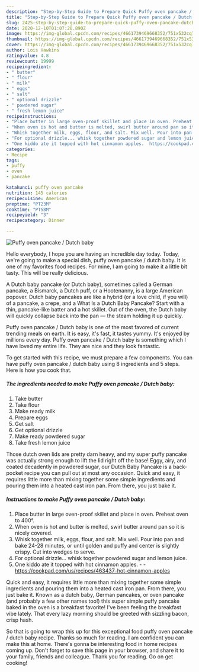 ```yaml
---
description: "Step-by-Step Guide to Prepare Quick Puffy oven pancake / Dutch baby"
title: "Step-by-Step Guide to Prepare Quick Puffy oven pancake / Dutch baby"
slug: 2425-step-by-step-guide-to-prepare-quick-puffy-oven-pancake-dutch-baby
date: 2020-12-10T01:07:20.890Z
image: https://img-global.cpcdn.com/recipes/4661739469668352/751x532cq70/puffy-oven-pancake-dutch-baby-recipe-main-photo.jpg
thumbnail: https://img-global.cpcdn.com/recipes/4661739469668352/751x532cq70/puffy-oven-pancake-dutch-baby-recipe-main-photo.jpg
cover: https://img-global.cpcdn.com/recipes/4661739469668352/751x532cq70/puffy-oven-pancake-dutch-baby-recipe-main-photo.jpg
author: Lois Hawkins
ratingvalue: 4.8
reviewcount: 19999
recipeingredient:
- " butter"
- " flour"
- " milk"
- " eggs"
- " salt"
- " optional drizzle"
- " powdered sugar"
- " fresh lemon juice"
recipeinstructions:
- "Place butter in large oven-proof skillet and place in oven. Preheat oven to 400°."
- "When oven is hot and butter is melted, swirl butter around pan so it is nicely covered."
- "Whisk together milk, eggs, flour, and salt. Mix well. Pour into pan and bake 24-28 minutes, or until golden and puffy and center is slightly crispy. Cut into wedges to serve."
- "For optional drizzle... whisk together powdered sugar and lemon juice."
- "One kiddo ate it topped with hot cinnamon apples.  https://cookpad.com/us/recipes/463437-hot-cinnamon-apples"
categories:
- Recipe
tags:
- puffy
- oven
- pancake

katakunci: puffy oven pancake 
nutrition: 145 calories
recipecuisine: American
preptime: "PT23M"
cooktime: "PT58M"
recipeyield: "3"
recipecategory: Dinner

---
```



![Puffy oven pancake / Dutch baby](https://img-global.cpcdn.com/recipes/4661739469668352/751x532cq70/puffy-oven-pancake-dutch-baby-recipe-main-photo.jpg)

Hello everybody, I hope you are having an incredible day today. Today, we're going to make a special dish, puffy oven pancake / dutch baby. It is one of my favorites food recipes. For mine, I am going to make it a little bit tasty. This will be really delicious.

A Dutch baby pancake (or Dutch baby), sometimes called a German pancake, a Bismarck, a Dutch puff, or a Hootenanny, is a large American popover. Dutch baby pancakes are like a hybrid (or a love child, if you will) of a pancake, a crepe, and a What Is a Dutch Baby Pancake? Start with a thin, pancake-like batter and a hot skillet. Out of the oven, the Dutch baby will quickly collapse back into the pan — the steam holding it up quickly.

Puffy oven pancake / Dutch baby is one of the most favored of current trending meals on earth. It is easy, it's fast, it tastes yummy. It's enjoyed by millions every day. Puffy oven pancake / Dutch baby is something which I have loved my entire life. They are nice and they look fantastic.


To get started with this recipe, we must prepare a few components. You can have puffy oven pancake / dutch baby using 8 ingredients and 5 steps. Here is how you cook that.

<!--inarticleads1-->

##### The ingredients needed to make Puffy oven pancake / Dutch baby:

1. Take  butter
1. Take  flour
1. Make ready  milk
1. Prepare  eggs
1. Get  salt
1. Get  optional drizzle
1. Make ready  powdered sugar
1. Take  fresh lemon juice


Those dutch oven lids are pretty darn heavy, and my super puffy pancake was actually strong enough to lift the lid right off the base! Eggy, airy, and coated decadently in powdered sugar, our Dutch Baby Pancake is a back-pocket recipe you can pull out at most any occasion. Quick and easy, it requires little more than mixing together some simple ingredients and pouring them into a heated cast iron pan. From there, you just bake it. 

<!--inarticleads2-->

##### Instructions to make Puffy oven pancake / Dutch baby:

1. Place butter in large oven-proof skillet and place in oven. Preheat oven to 400°.
1. When oven is hot and butter is melted, swirl butter around pan so it is nicely covered.
1. Whisk together milk, eggs, flour, and salt. Mix well. Pour into pan and bake 24-28 minutes, or until golden and puffy and center is slightly crispy. Cut into wedges to serve.
1. For optional drizzle... whisk together powdered sugar and lemon juice.
1. One kiddo ate it topped with hot cinnamon apples. -  - https://cookpad.com/us/recipes/463437-hot-cinnamon-apples


Quick and easy, it requires little more than mixing together some simple ingredients and pouring them into a heated cast iron pan. From there, you just bake it. Known as a dutch baby, German pancakes, or oven pancake (and probably a few other names too!) this super simple puffy pancake baked in the oven is a breakfast favorite! I&#39;ve been feeling the breakfast vibe lately. That every lazy morning should be greeted with sizzling bacon, crisp hash. 

So that is going to wrap this up for this exceptional food puffy oven pancake / dutch baby recipe. Thanks so much for reading. I am confident you can make this at home. There's gonna be interesting food in home recipes coming up. Don't forget to save this page in your browser, and share it to your family, friends and colleague. Thank you for reading. Go on get cooking!
